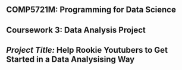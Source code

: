 ## COMP5721M: Programming for Data Science 

## Coursework 3: Data Analysis Project

## _Project Title:_ Help Rookie Youtubers to Get Started in a Data Analysising Way
